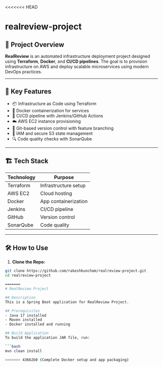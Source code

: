 <<<<<<< HEAD
# realreview-project


## 📌 Project Overview

**RealReview** is an automated infrastructure deployment project designed using **Terraform**, **Docker**, and **CI/CD pipelines**. The goal is to provision infrastructure on AWS and deploy scalable microservices using modern DevOps practices.

---

## 🚀 Key Features

- 📦 Infrastructure as Code using Terraform
- 🐳 Docker containerization for services
- 🔁 CI/CD pipeline with Jenkins/GitHub Actions
- ☁️ AWS EC2 instance provisioning
- 📂 Git-based version control with feature branching
- 🔐 IAM and secure S3 state management
- 🔍 Code quality checks with SonarQube

---

## 🏗️ Tech Stack

| Technology | Purpose              |
|------------|----------------------|
| Terraform  | Infrastructure setup |
| AWS EC2    | Cloud hosting        |
| Docker     | App containerization |
| Jenkins    | CI/CD pipeline       |
| GitHub     | Version control      |
| SonarQube  | Code quality         |

---

## 🛠️ How to Use

1. **Clone the Repo:**

```bash
git clone https://github.com/rakeshkuncham/realreview-project.git
cd realreview-project

=======
# RealReview Project

## Description
This is a Spring Boot application for RealReview Project.

## Prerequisites
- Java 17 installed
- Maven installed
- Docker installed and running

## Build Application
To build the application JAR file, run:

```bash
mvn clean install

>>>>>>> 43662b0 (Complete Docker setup and app packaging)

